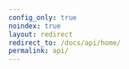 ```yaml
---
config_only: true
noindex: true
layout: redirect
redirect_to: /docs/api/home/
permalink: api/
---
```

